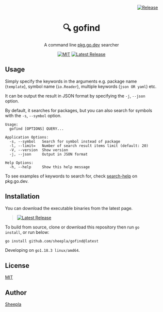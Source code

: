 <div align="right">

[![Release](https://github.com/sheepla/gofind/actions/workflows/release.yml/badge.svg)](https://github.com/sheepla/gofind/actions/workflows/release.yml)

</div>

<div align="center">

# 🔍 gofind

A command line [pkg.go.dev](https://pkg.go.dev) searcher

[![MIT](https://img.shields.io/static/v1?label=License&message=MIT&color=blue&style=flat-square)](https://github.com/sheepla/gofind/blob/master/LICENSE)
[![Latest Release](https://img.shields.io/github/v/release/sheepla/gofind?style=flat-square)](https://github.com/sheepla/gofind/releases/latest)

</div>

## Usage

Simply specify the keywords in the arguments e.g. package name (`template`), symbol name (`io.Reader`), multiple keywords (`json OR yaml`) etc.

It can be output the result in JSON format by specifying the `-j`, `--json` option.

By default, it searches for packages, but you can also search for symbols with the `-s`, `--symbol` option.


```
Usage:
  gofind [OPTIONS] QUERY...

Application Options:
  -s, --symbol   Search for symbol instead of package
  -l, --limit=   Number of search result items limit (default: 20)
  -V, --version  Show version
  -j, --json     Output in JSON format

Help Options:
  -h, --help     Show this help message
```

To see examples of keywords to search for, check [search-help](https://pkg.go.dev/search-help) on pkg.go.dev.

## Installation

You can download the executable binaries from the latest page.

> [![Latest Release](https://img.shields.io/github/v/release/sheepla/gofind?style=flat-square)](https://github.com/sheepla/gofind/releases/latest)

To build from source, clone or download this repository then run `go install`, or run below:

```sh
go install github.com/sheepla/gofind@latest
```

Developing on `go1.18.3 linux/amd64`.

## License

[MIT](./LICENSE)

## Author

[Sheepla](https://github.com/sheepla)
